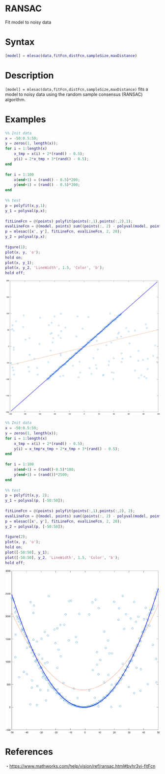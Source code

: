 # RANSAC
Fit model to noisy data

# Syntax
```matlab
[model] = mlesac(data,fitFcn,distFcn,sampleSize,maxDistance)
```

# Description
``` [model] = mlesac(data,fitFcn,distFcn,sampleSize,maxDistance) ``` fits a model to noisy data using the random sample consensus (RANSAC) algorithm.

# Examples
```matlab
%% Init data
x = -50:0.5:50;
y = zeros(1, length(x));
for i = 1:length(x)
    x_tmp = x(i) + 2*(rand() - 0.5);
    y(i) = 2*x_tmp + 3*(rand() - 0.5);
end

for i = 1:100
    x(end+1) = (rand() - 0.5)*200;
    y(end+1) = (rand() - 0.5)*200;
end

%% test
p = polyfit(x,y,1);
y_1 = polyval(p,x);

fitLineFcn = @(points) polyfit(points(:,1),points(:,2),1);
evalLineFcn = @(model, points) sum((points(:, 2) - polyval(model, points(:,1))).^2,2);
p = mlesac([x', y'], fitLineFcn, evalLineFcn, 2, 20);
y_2 = polyval(p,x);

figure(1);
plot(x, y, 'o');
hold on;
plot(x, y_1);
plot(x, y_2, 'LineWidth', 1.5, 'Color', 'b');
hold off;
```
<img src="image/result.png" width="800" />

```matlab
%% Init data
x = -50:0.5:50;
y = zeros(1, length(x));
for i = 1:length(x)
    x_tmp = x(i) + 2*(rand() - 0.5);
    y(i) = x_tmp*x_tmp + 2*x_tmp + 3*(rand() - 0.5);
end

for i = 1:100
    x(end+1) = (rand()-0.5)*100;
    y(end+1) = (rand())*2500;
end

%% test
p = polyfit(x,y, 2);
y_1 = polyval(p, [-50:50]);

fitLineFcn = @(points) polyfit(points(:,1),points(:,2), 2);
evalLineFcn = @(model, points) sum((points(:, 2) - polyval(model, points(:,1))).^2,2);
p = mlesac([x', y'], fitLineFcn, evalLineFcn, 2, 20);
y_2 = polyval(p, [-50:50]);

figure(2);
plot(x, y, 'o');
hold on;
plot([-50:50], y_1);
plot([-50:50], y_2, 'LineWidth', 1.5, 'Color', 'b');
hold off;
```
<img src="image/result_2.png" width="800" />

# References
・https://www.mathworks.com/help/vision/ref/ransac.html#bvhr3vi-fitFcn